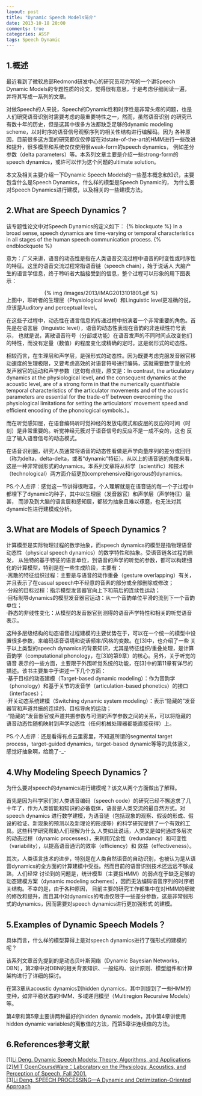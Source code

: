 ```yaml
---
layout: post
title: "Dynamic Speech Models简介"
date: 2013-10-18 20:00
comments: true
categories: ASSP
tags: Speech Dynamic
---
```

<h2>1.概述</h2>
<p>最近看到了微软总部Redmond研发中心的研究员邓力写的一个讲Speech Dynamic Models的专题性质的论文，觉得很有意思，于是考虑仔细阅读一遍，
并将其写成一系列的文章。</p>

<p>对做Speech的人来说，Speech的Dynamic性和时序性是非常头疼的问题，也是人们研究语音识别时需要考虑的最重要特性之一，然而，虽然语音识别
的研究已有数十年的历史，但是这其中很多方法都缺乏足够的dynamic modeling scheme，以对时序的语音信号观察序列的相关性结构进行编解码。因为
各种原因，目前很多这方面的研究都仅仅停留在对state-of-the-art的HMM进行一些改进和提升，很多模型和系统仅仅使用很weak-form的speech dynamics，
例如差分参数（delta parameters）等。本系列文章主要是介绍一些strong-form的speech dynamics，或许可以作为这个问题的ultimate solution。</p>

<p>本文及相关主要介绍一下Dynamic Speech Models的一些基本概念和知识，主要包含什么是Speech Dynamics，什么样的模型是Speech Dynamic的，
为什么要对Speech Dynamics进行建模，以及相关的一些建模方法。</p>

<h2>2.What are Speech Dynamics？</h2>
<p>该专题性论文中对Speech Dynamics的定义如下：
{% blockquote %}
In a broad sense, speech dynamics are time-varying or temporal characteristics in all stages of the human speech communication process.
{% endblockquote %}
<!--more-->

意为：广义来讲，语音的动态性是指在人类语音交流过程中语音的时变性或时序性的特征。这里的语音交流过程常指语音链（speech chain），始于说话人
大脑产生的语言学信息，终于聆听者大脑接受到的信息，整个过程可以形象的用下图表示：</br>
<center>{% img /images/2013/IMAG2013101801.gif %}</center>
上图中，聆听者的生理层（Physiological level）和Linguistic level更准确的说，应该是Auditory and perceptual level。
</p>

<p>在这些子过程中，动态性在语言信息的传递过程中扮演着一个非常重要的角色。首先是在语言层（linguistic level），语音的动态性表现在音韵的非连续性符号表示，
也就是说，离散语音符号（分部或功能）在语音发声的不同时间点改变他们的特性，而没有定量（数值）的程度变化或精确的定时。这是弱形式的动态性。</p>

<p>相较而言，在生理层和声学层，是强形式的动态性。因为既要考虑克服发音器官移动速度的生理极限，又要考虑高效的对语音符号进行编码，这就需要数字量化的
发声器官的运动和声学参数（这句有点绕，原文是：In contrast, the articulatory dynamics at the physiological level, and the consequent dynamics at the 
acoustic level, are of a strong form in that the numerically quantifiable temporal characteristics of the articulator movements and of the acoustic 
parameters are essential for the trade-off between overcoming the physiological limitations for setting the articulators’ movement speed and efficient 
encoding of the phonological symbols.）。</p>

<p>而在听觉感知层，在语音编码听时觉神经的发放电模式和皮层的反应的时间（时刻）是非常重要的。听觉神经元簇对于语音信号的反应不是一成不变的，这也
反应了输入语音信号的动态模式。</p>

<p>在语音识别圈，研究人员通常将语音的动态性看做是声学向量序列的差分或回归（称为delta，delta-delta，或者“dynamic”特征）。从以上的语音链的角度来看，
这是一种非常弱形式的dynamics。本系列文章将从科学（scientific）和技术（technological）两方面介绍更加comprehensive和rigorous的dynamics。</p>

<p>PS.个人点评：感觉这一节讲得很晦涩，个人理解就是在语音链的每一个子过程中都埋下了dynamic的种子，其中以生理层（发音器官）和声学层（声学特征）最甚，
而涉及到大脑的语言层和感知层，都较为抽象且难以琢磨，也无法对其dynamic性进行建模或分析。</p>

<h2>3.What are Models of Speech Dynamics？</h2>
<p>计算模型是实际物理过程的数学抽象，而speech dynamics的模型是指物理语音动态性（physical speech dynamics）的数学特性和抽象。受语音链各过程的启发，
从独特的基于特征的语言单位，到语音的声学的听觉的参数，都可以构建细化的计算模型，特别是在一些生成阶段，主要有：</br>
·离散的特征组织过程：主要是与语音的动作重叠（gesture overlapping）有关，并且表示了在casual speech中不经意的音素的部分或全部删除或修改；</br>
·分段的目标过程：指示模型发音器官向上下和前后的连续性运动；</br>
·目标制导dynamics的模型发音器官运动：从一个音韵单位平滑的流到下一个音韵单位；</br>
·静态的非线性变化：从模型的发音器官到测得的语音声学特性和相关的听觉语音表示。
</p>

<p>这种多层级结构的动态语音过程建模的主要优势在于，可以在一个统一的模型中设置很多参数，来编码语音语境和说话频率/风格的变数。在[3]中，也介绍了一些
关于以上类型的speech dynamics的背景知识，尤其是特征组织/重叠处理，是计算音韵学（computational phonology，在[3]的第9章）的核心。另外，关于听觉的语音
表示的一些方面，主要限于外围听觉系统的功能，在[3]中的第11章有详尽的描述。该书主要集中于讲述一下几个方面：</br>
·基于目标的动态建模（Target-based dynamic modeling）：作为音韵学（phonology）和基于关节的发音学（articulation-based phonetics）的接口（interfaces）；</br>
·开关动态系统建模（Switching dynamic system modeling）：表示“隐藏的”发音器官和声道共振的连续的、目标导向的运动；</br>
·“隐藏的”发音器官或声道共振参数与可测的声学参数之间的关系，可以将隐藏的语音动态性随机映射到声学动态性（任何机械处理器都能直接获得）上。
</p>

<p>PS.个人点评：还是看得有点云里雾里，不知道所谓的segmental target process，target-guided dynamics，target-based dynamic等等的具体涵义，感觉好抽象啊，给跪了-_-</p>

<h2>4.Why Modeling Speech Dynamics？</h2>
<p>为什么要对speech的dynamics进行建模呢？该文从两个方面做出了解释。</p>

<p>首先是因为科学家们对人类语音编码（speech code）的研究已经不懈追求了几十年了，作为人类智能和知识的必备载体，语音是人类交流的最自然方式。对speech dynamics
进行数学建模，为语音链（包括现象的观察、假设的形成、假设的验证、新现象的预测以及新理论的形成等）的科学研究提供了一个有效的工具。这些科学研究帮助人们理解为什么
人类如此说话，人类又是如何通过多层次的动态过程（dynamic processes），来利用冗余性（redundancy）和可变性（variability），以提高语音通讯的效率（efficiency）和
效益（effectiveness）。</p>

<p>其次，人类语言技术的进步，特别是在人类自然语音的自动识别，也被认为是从语音dynamics的全方面的计算建模中受益。然而目前的语音识别技术还远远不够成熟，人们经常
讨论到的问题是，统计模型（主要指HMM）的弱点在于缺乏足够的动态建模方案（dynamic modeling schemes），因而无法编码语音序列的时序相关结构。不幸的是，由于各种原因，
目前主要的研究工作都集中在对HMM的细微的修改和提升，而且其中对dynamics的考虑仅限于一些差分参数，这是非常弱形式的dynamics，因而需要对speech dynamics进行更加强形式
的建模。</p>

<h2>5.Examples of Dynamic Speech Models？</h2>
<p>具体而言，什么样的模型算得上是对speech dynamics进行了强形式的建模的呢？</p>

<p>该系列文章首先提到的是动态贝叶斯网络（Dynamic Bayesian Networks，DBN），第2章中对DBN的相关背景知识、一般结构、设计原则、模型组件和计算架构进行了详细的探讨。</p>

<p>在第3章从acoustic dynamics到hidden dynamics，其中则提到了一些HMM的变种，如非平稳状态的HMM、多域递归模型（Multiregion Recursive Models）等。</p>

<p>第4章和第5章主要讲两种最好的hidden dynamic models，其中第4章讲使用hidden dynamic variables的离散值的方法，而第5章讲连续值的方法。</p>

<h2>6.References参考文献</h2>
<p>
[1]<a href="http://www.morganclaypool.com/doi/abs/10.2200/S00028ED1V01Y200605SAP002">Li Deng. Dynamic Speech Models: Theory, Algorithms, and Applications</a></br>
[2]<a href="http://dspace.mit.edu/bitstream/handle/1721.1/35720/6-542JFall-2001/OcwWeb/Electrical-Engineering-and-Computer-Science/6-542JLaboratory-on-the-Physiology--Acoustics--and-Perception-of-SpeechFall2001/Syllabus/index.htm">MIT OpenCourseWare：Laboratory on the Physiology, Acoustics, and Perception of Speech, Fall 2001.</a></br>
[3]<a href="http://research.microsoft.com/apps/pubs/default.aspx?id=78249">Li Deng. SPEECH PROCESSING—A Dynamic and Optimization-Oriented Approach</a>
</p>
